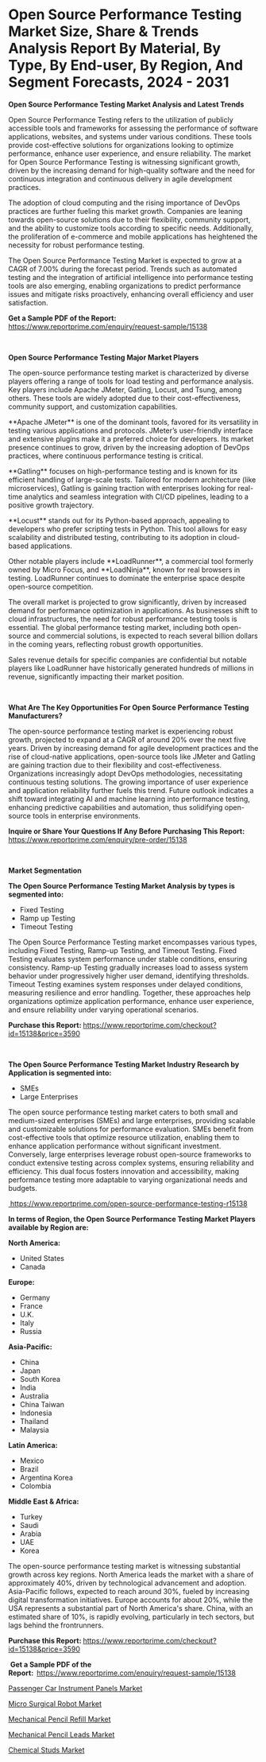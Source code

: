 <p><h1>Open Source Performance Testing Market Size, Share & Trends Analysis Report By Material, By Type, By End-user, By Region, And Segment Forecasts, 2024 - 2031</h1></p><p><strong>Open Source Performance Testing Market Analysis and Latest Trends</strong></p>
<p><p>Open Source Performance Testing refers to the utilization of publicly accessible tools and frameworks for assessing the performance of software applications, websites, and systems under various conditions. These tools provide cost-effective solutions for organizations looking to optimize performance, enhance user experience, and ensure reliability. The market for Open Source Performance Testing is witnessing significant growth, driven by the increasing demand for high-quality software and the need for continuous integration and continuous delivery in agile development practices.</p><p>The adoption of cloud computing and the rising importance of DevOps practices are further fueling this market growth. Companies are leaning towards open-source solutions due to their flexibility, community support, and the ability to customize tools according to specific needs. Additionally, the proliferation of e-commerce and mobile applications has heightened the necessity for robust performance testing.</p><p>The Open Source Performance Testing Market is expected to grow at a CAGR of 7.00% during the forecast period. Trends such as automated testing and the integration of artificial intelligence into performance testing tools are also emerging, enabling organizations to predict performance issues and mitigate risks proactively, enhancing overall efficiency and user satisfaction.</p></p>
<p><strong>Get a Sample PDF of the Report:&nbsp;</strong> <a href="https://www.reportprime.com/enquiry/request-sample/15138?utm_campaign=1836&utm_medium=2&utm_source=Github&utm_content=ia&utm_term=29112024&utm_id=open-source-performance-testing">https://www.reportprime.com/enquiry/request-sample/15138</a></p>
<p>&nbsp;</p>
<p><strong>Open Source Performance Testing Major Market Players</strong></p>
<p><p>The open-source performance testing market is characterized by diverse players offering a range of tools for load testing and performance analysis. Key players include Apache JMeter, Gatling, Locust, and Tsung, among others. These tools are widely adopted due to their cost-effectiveness, community support, and customization capabilities.</p><p>**Apache JMeter** is one of the dominant tools, favored for its versatility in testing various applications and protocols. JMeter’s user-friendly interface and extensive plugins make it a preferred choice for developers. Its market presence continues to grow, driven by the increasing adoption of DevOps practices, where continuous performance testing is critical.</p><p>**Gatling** focuses on high-performance testing and is known for its efficient handling of large-scale tests. Tailored for modern architecture (like microservices), Gatling is gaining traction with enterprises looking for real-time analytics and seamless integration with CI/CD pipelines, leading to a positive growth trajectory.</p><p>**Locust** stands out for its Python-based approach, appealing to developers who prefer scripting tests in Python. This tool allows for easy scalability and distributed testing, contributing to its adoption in cloud-based applications.</p><p>Other notable players include **LoadRunner**, a commercial tool formerly owned by Micro Focus, and **LoadNinja**, known for real browsers in testing. LoadRunner continues to dominate the enterprise space despite open-source competition.</p><p>The overall market is projected to grow significantly, driven by increased demand for performance optimization in applications. As businesses shift to cloud infrastructures, the need for robust performance testing tools is essential. The global performance testing market, including both open-source and commercial solutions, is expected to reach several billion dollars in the coming years, reflecting robust growth opportunities.</p><p>Sales revenue details for specific companies are confidential but notable players like LoadRunner have historically generated hundreds of millions in revenue, significantly impacting their market position.</p></p>
<p>&nbsp;</p>
<p><strong>What Are The Key Opportunities For Open Source Performance Testing Manufacturers?</strong></p>
<p><p>The open-source performance testing market is experiencing robust growth, projected to expand at a CAGR of around 20% over the next five years. Driven by increasing demand for agile development practices and the rise of cloud-native applications, open-source tools like JMeter and Gatling are gaining traction due to their flexibility and cost-effectiveness. Organizations increasingly adopt DevOps methodologies, necessitating continuous testing solutions. The growing importance of user experience and application reliability further fuels this trend. Future outlook indicates a shift toward integrating AI and machine learning into performance testing, enhancing predictive capabilities and automation, thus solidifying open-source tools in enterprise environments.</p></p>
<p><strong>Inquire or Share Your Questions If Any Before Purchasing This Report:</strong> <a href="https://www.reportprime.com/enquiry/pre-order/15138?utm_campaign=1836&utm_medium=2&utm_source=Github&utm_content=ia&utm_term=29112024&utm_id=open-source-performance-testing">https://www.reportprime.com/enquiry/pre-order/15138</a></p>
<p>&nbsp;</p>
<p><strong>Market Segmentation</strong></p>
<p><strong>The Open Source Performance Testing Market Analysis by types is segmented into:</strong></p>
<p><ul><li>Fixed Testing</li><li>Ramp up Testing</li><li>Timeout Testing</li></ul></p>
<p><p>The Open Source Performance Testing market encompasses various types, including Fixed Testing, Ramp-up Testing, and Timeout Testing. Fixed Testing evaluates system performance under stable conditions, ensuring consistency. Ramp-up Testing gradually increases load to assess system behavior under progressively higher user demand, identifying thresholds. Timeout Testing examines system responses under delayed conditions, measuring resilience and error handling. Together, these approaches help organizations optimize application performance, enhance user experience, and ensure reliability under varying operational scenarios.</p></p>
<p><strong>Purchase this Report:&nbsp;</strong><a href="https://www.reportprime.com/checkout?id=15138&price=3590&utm_campaign=1836&utm_medium=2&utm_source=Github&utm_content=ia&utm_term=29112024&utm_id=open-source-performance-testing">https://www.reportprime.com/checkout?id=15138&price=3590</a></p>
<p>&nbsp;</p>
<p><strong>The Open Source Performance Testing Market Industry Research by Application is segmented into:</strong></p>
<p><ul><li>SMEs</li><li>Large Enterprises</li></ul></p>
<p><p>The open source performance testing market caters to both small and medium-sized enterprises (SMEs) and large enterprises, providing scalable and customizable solutions for performance evaluation. SMEs benefit from cost-effective tools that optimize resource utilization, enabling them to enhance application performance without significant investment. Conversely, large enterprises leverage robust open-source frameworks to conduct extensive testing across complex systems, ensuring reliability and efficiency. This dual focus fosters innovation and accessibility, making performance testing more adaptable to varying organizational needs and budgets.</p></p>
<p><a href="https://www.reportprime.com/open-source-performance-testing-r15138?utm_campaign=1836&utm_medium=2&utm_source=Github&utm_content=ia&utm_term=29112024&utm_id=open-source-performance-testing">&nbsp;https://www.reportprime.com/open-source-performance-testing-r15138</a></p>
<p><strong>In terms of Region, the Open Source Performance Testing Market Players available by Region are:</strong></p>
<p>
    <p> <strong> North America: </strong>
        <ul>
            <li>United States</li>
            <li>Canada</li>
        </ul>
        </p> 
    <p> <strong> Europe: </strong>
        <ul>
            <li>Germany</li>
            <li>France</li>
            <li>U.K.</li>
            <li>Italy</li>
            <li>Russia</li>
        </ul>
        </p> 
    <p> <strong> Asia-Pacific: </strong>
        <ul>
            <li>China</li>
            <li>Japan</li>
            <li>South Korea</li>
            <li>India</li>
            <li>Australia</li>
            <li>China Taiwan</li>
            <li>Indonesia</li>
            <li>Thailand</li>
            <li>Malaysia</li>
        </ul>
        </p> 
    <p> <strong> Latin America: </strong>
        <ul>
            <li>Mexico</li>
            <li>Brazil</li>
            <li>Argentina Korea</li>
            <li>Colombia</li>
        </ul>
        </p> 
    <p> <strong> Middle East & Africa: </strong>
        <ul>
            <li>Turkey</li>
            <li>Saudi</li>
            <li>Arabia</li>
            <li>UAE</li>
            <li>Korea</li>
        </ul>
    </p>
    </p>
<p><p>The open-source performance testing market is witnessing substantial growth across key regions. North America leads the market with a share of approximately 40%, driven by technological advancement and adoption. Asia-Pacific follows, expected to reach around 30%, fueled by increasing digital transformation initiatives. Europe accounts for about 20%, while the USA represents a substantial part of North America's share. China, with an estimated share of 10%, is rapidly evolving, particularly in tech sectors, but lags behind the frontrunners.</p></p>
<p><strong>Purchase this Report: </strong><a href="https://www.reportprime.com/checkout?id=15138&price=3590&utm_campaign=1836&utm_medium=2&utm_source=Github&utm_content=ia&utm_term=29112024&utm_id=open-source-performance-testing">https://www.reportprime.com/checkout?id=15138&price=3590</a></p>
<p>&nbsp;<strong>Get a Sample PDF of the Report:&nbsp;&nbsp;</strong><a href="https://www.reportprime.com/enquiry/request-sample/15138?utm_campaign=1836&utm_medium=2&utm_source=Github&utm_content=ia&utm_term=29112024&utm_id=open-source-performance-testing">https://www.reportprime.com/enquiry/request-sample/15138</a></p>
<p><strong></strong></p>
<p><p><a href="https://issuu.com/reportprime-2/docs/passenger-car-instrument-panels-market-size-2030.p?utm_campaign=1836&utm_medium=2&utm_source=Github&utm_content=ia&utm_term=29112024&utm_id=open-source-performance-testing">Passenger Car Instrument Panels Market</a></p><p><a href="https://issuu.com/reportprime-2/docs/micro-surgical-robot-market-size-2030.pptx?utm_campaign=1836&utm_medium=2&utm_source=Github&utm_content=ia&utm_term=29112024&utm_id=open-source-performance-testing">Micro Surgical Robot Market</a></p><p><a href="https://www.linkedin.com/pulse/mechanical-pencil-refill-market-analysis-report-2024-2031-macro-xkmfc?utm_campaign=1836&utm_medium=2&utm_source=Github&utm_content=ia&utm_term=29112024&utm_id=open-source-performance-testing">Mechanical Pencil Refill Market</a></p><p><a href="https://www.linkedin.com/pulse/mechanical-pencil-leads-market-projected-significant-growth-kye4c?utm_campaign=1836&utm_medium=2&utm_source=Github&utm_content=ia&utm_term=29112024&utm_id=open-source-performance-testing">Mechanical Pencil Leads Market</a></p><p><a href="https://www.linkedin.com/pulse/chemical-studs-market-global-insights-sales-trends-2024-2031-hoq6e?utm_campaign=1836&utm_medium=2&utm_source=Github&utm_content=ia&utm_term=29112024&utm_id=open-source-performance-testing">Chemical Studs Market</a></p></p>
